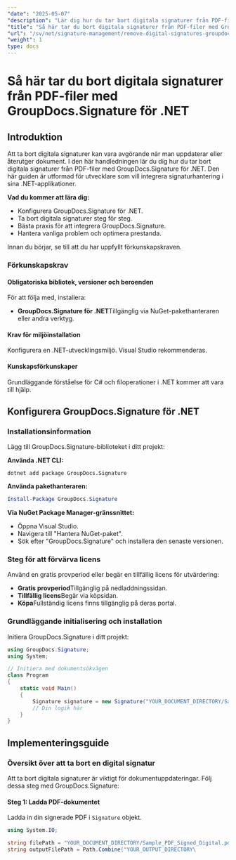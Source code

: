 ```yaml
---
"date": "2025-05-07"
"description": "Lär dig hur du tar bort digitala signaturer från PDF-filer med GroupDocs.Signature för .NET. Den här guiden beskriver installation, implementering och bästa praxis."
"title": "Så här tar du bort digitala signaturer från PDF-filer med GroupDocs.Signature för .NET"
"url": "/sv/net/signature-management/remove-digital-signatures-groupdocs-signature-net/"
"weight": 1
type: docs
---
```

# Så här tar du bort digitala signaturer från PDF-filer med GroupDocs.Signature för .NET

## Introduktion

Att ta bort digitala signaturer kan vara avgörande när man uppdaterar eller återutger dokument. I den här handledningen lär du dig hur du tar bort digitala signaturer från PDF-filer med GroupDocs.Signature för .NET. Den här guiden är utformad för utvecklare som vill integrera signaturhantering i sina .NET-applikationer.

**Vad du kommer att lära dig:**
- Konfigurera GroupDocs.Signature för .NET.
- Ta bort digitala signaturer steg för steg.
- Bästa praxis för att integrera GroupDocs.Signature.
- Hantera vanliga problem och optimera prestanda.

Innan du börjar, se till att du har uppfyllt förkunskapskraven.

### Förkunskapskrav

#### Obligatoriska bibliotek, versioner och beroenden
För att följa med, installera:
- **GroupDocs.Signature för .NET**Tillgänglig via NuGet-pakethanteraren eller andra verktyg.
  

#### Krav för miljöinstallation
Konfigurera en .NET-utvecklingsmiljö. Visual Studio rekommenderas.

#### Kunskapsförkunskaper
Grundläggande förståelse för C# och filoperationer i .NET kommer att vara till hjälp.

## Konfigurera GroupDocs.Signature för .NET

### Installationsinformation

Lägg till GroupDocs.Signature-biblioteket i ditt projekt:

**Använda .NET CLI:**
```shell
dotnet add package GroupDocs.Signature
```

**Använda pakethanteraren:**
```powershell
Install-Package GroupDocs.Signature
```

**Via NuGet Package Manager-gränssnittet:**
- Öppna Visual Studio.
- Navigera till "Hantera NuGet-paket".
- Sök efter "GroupDocs.Signature" och installera den senaste versionen.

### Steg för att förvärva licens

Använd en gratis provperiod eller begär en tillfällig licens för utvärdering:
- **Gratis provperiod**Tillgänglig på nedladdningssidan.
- **Tillfällig licens**Begär via köpsidan.
- **Köpa**Fullständig licens finns tillgänglig på deras portal.

### Grundläggande initialisering och installation

Initiera GroupDocs.Signature i ditt projekt:

```csharp
using GroupDocs.Signature;
using System;

// Initiera med dokumentsökvägen
class Program
{
    static void Main()
    {
        Signature signature = new Signature("YOUR_DOCUMENT_DIRECTORY/Sample_PDF_Signed_Digital.pdf");
        // Din logik här
    }
}
```

## Implementeringsguide

### Översikt över att ta bort en digital signatur

Att ta bort digitala signaturer är viktigt för dokumentuppdateringar. Följ dessa steg med GroupDocs.Signature:

#### Steg 1: Ladda PDF-dokumentet

Ladda in din signerade PDF i `Signature` objekt.

```csharp
using System.IO;

string filePath = "YOUR_DOCUMENT_DIRECTORY/Sample_PDF_Signed_Digital.pdf";
string outputFilePath = Path.Combine("YOUR_OUTPUT_DIRECTORY\
